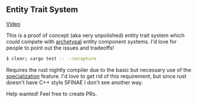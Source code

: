 ## Entity Trait System

[Video](https://youtu.be/AezHJdwDfW0)

This is a proof of concept (aka very unpolished) entity trait system which
_could_ compete with
[archetypal](https://csherratt.github.io/blog/posts/specs-and-legion/) entity
component systems. I'd love for people to point out the issues and tradeoffs!

```bash
$ clear; cargo test -- --nocapture
```

Requires the rust nightly compiler due to the basic but necessary use of the
[specialization](https://doc.rust-lang.org/beta/unstable-book/language-features/specialization.html)
feature. I'd love to get rid of this requirement, but since rust doesn't have
C++ style SFINAE I don't see another way.

Help wanted! Feel free to create PRs.
